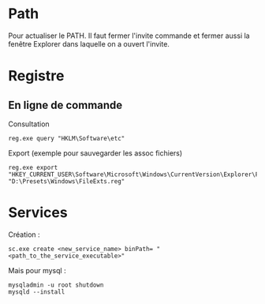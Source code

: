 # Path

Pour actualiser le PATH. Il faut fermer l'invite commande et fermer aussi la fenêtre Explorer dans laquelle on a ouvert l'invite.

# Registre

## En ligne de commande

Consultation

    reg.exe query "HKLM\Software\etc"

Export (exemple pour sauvegarder les assoc fichiers)

    reg.exe export "HKEY_CURRENT_USER\Software\Microsoft\Windows\CurrentVersion\Explorer\FileExts" "D:\Presets\Windows\FileExts.reg"
    
    
# Services

Création :

    sc.exe create <new_service_name> binPath= "<path_to_the_service_executable>"
    
Mais pour mysql :

    mysqladmin -u root shutdown
    mysqld --install